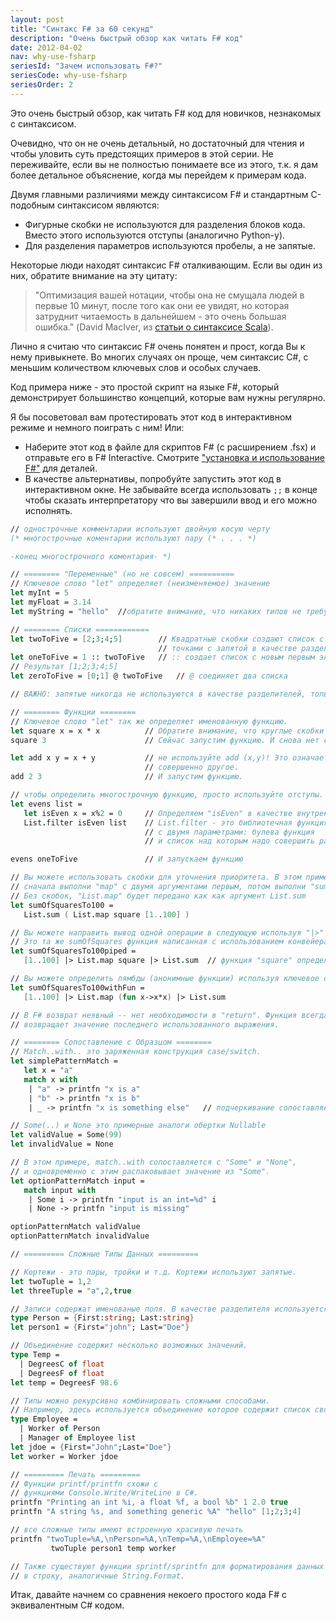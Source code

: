 ```yaml
---
layout: post
title: "Синтакс F# за 60 секунд"
description: "Очень быстрый обзор как читать F# код"
date: 2012-04-02
nav: why-use-fsharp
seriesId: "Зачем использовать F#?"
seriesCode: why-use-fsharp
seriesOrder: 2
---
```


Это очень быстрый обзор, как читать F# код для новичков, незнакомых с синтаксисом.

Очевидно, что он не очень детальный, но достаточный для чтения и чтобы уловить суть предстоящих примеров в этой серии. Не переживайте, если вы не полностью понимаете все из этого, т.к. я дам более детальное объяснение, когда мы перейдем к примерам кода.

Двумя главными различиями между синтаксисом F# и стандартным С-подобным синтаксисом являются:

* Фигурные скобки не используются для разделения блоков кода. Вместо этого используются отступы (аналогично Python-у).
* Для разделения параметров используются пробелы, а не запятые.

Некоторые люди находят синтаксис F# оталкивающим. Если вы один из них, обратите внимание на эту цитату:

> "Оптимизация вашей нотации, чтобы она не смущала людей в первые 10 минут, после того как они ее увидят, но которая затруднит читаемость в дальнейшем - это очень большая ошибка."
> (David MacIver, из [статьи о синтаксисе Scala](http://rickyclarkson.blogspot.co.uk/2008/01/in-defence-of-0l-in-scala.html)).

Лично я считаю что синтаксис F# очень понятен и прост, когда Вы к нему привыкнете. Во многих случаях он проще, чем синтаксис C#, с меньшим количеством ключевых слов и особых случаев.

Код примера ниже - это простой скрипт на языке F#, который демонстрирует большинство концепций, которые вам нужны регулярно.

Я бы посоветовал вам протестировать этот код в интерактивном режиме и немного поиграть с ним! Или:

* Наберите этот код в файле для скриптов F# (с расширением .fsx)
и отправьте его в F# Interactive. Смотрите ["установка и использование F#"](/installing-and-using/) для деталей.
* В качестве альтернативы, попробуйте запустить этот код в интерактивном окне. Не забывайте всегда использовать `;;` в конце чтобы сказать
интерпретатору что вы завершили ввод и его можно исполнять.


```fsharp
// однострочные комментарии используют двойную косую черту
(* многострочные коментарии используют пару (* . . . *)

-конец многострочного коментария- *)

// ======== "Переменные" (но не совсем) ==========
// Ключевое слово "let" определяет (неизменяемое) значение
let myInt = 5
let myFloat = 3.14
let myString = "hello"	//обратите внимание, что никаких типов не требуется

// ======== Списки ============
let twoToFive = [2;3;4;5]        // Квадратные скобки создают список с
                                 // точками с запятой в качестве разделителя.
let oneToFive = 1 :: twoToFive   // :: создает список с новым первым элементом
// Результат [1;2;3;4;5]
let zeroToFive = [0;1] @ twoToFive   // @ соединяет два списка 

// ВАЖНО: запятые никогда не используются в качестве разделителей, только точки с запятой!

// ======== Функции ========
// Ключевое слово "let" так же определяет именованную функцию.
let square x = x * x          // Обратите внимание, что круглые скобки не используются.
square 3                      // Сейчас запустим функцию. И снова нет скобок.

let add x y = x + y           // не используйте add (x,y)! Это означает
                              // совершенно другое.
add 2 3                       // И запустим функцию.

// чтобы определить многострочную функцию, просто используйте отступы. Точки с запятой не нужны.
let evens list =
   let isEven x = x%2 = 0     // Определяем "isEven" в качестве внутренней ("вложенной") функции
   List.filter isEven list    // List.filter - это библиотечная функция
                              // с двумя параметрами: булева функция
                              // и список над которым надо совершить работу

evens oneToFive               // И запускаем функцию

// Вы можете использовать скобки для уточнения приоритета. В этом примере,
// сначала выполни "map" с двумя аргументами первым, потом выполни "sum" над результатом.
// Без скобок, "List.map" будет передано как как аргумент List.sum
let sumOfSquaresTo100 =
   List.sum ( List.map square [1..100] )

// Вы можете направить вывод одной операции в следующую используя "|>"
// Это та же sumOfSquares функция написанная с использованием конвейера
let sumOfSquaresTo100piped =
   [1..100] |> List.map square |> List.sum  // функция "square" определена ранее

// Вы можете определить лямбды (анонимные функции) используя ключевое слово "fun"
let sumOfSquaresTo100withFun =
   [1..100] |> List.map (fun x->x*x) |> List.sum

// В F# возврат неявный -- нет необходимости в "return". Функция всегда
// возвращает значение последнего использованного выражения.

// ======== Сопоставление с Образцом ========
// Match..with.. это заряженная конструкция case/switch.
let simplePatternMatch =
   let x = "a"
   match x with
    | "a" -> printfn "x is a"
    | "b" -> printfn "x is b"
    | _ -> printfn "x is something else"   // подчеркивание сопоставляется с чем угодно

// Some(..) и None это примерные аналоги обертки Nullable
let validValue = Some(99)
let invalidValue = None

// В этом примере, match..with сопоставляется с "Some" и "None",
// и одновременно с этим распаковывает значение из "Some".
let optionPatternMatch input =
   match input with
    | Some i -> printfn "input is an int=%d" i
    | None -> printfn "input is missing"

optionPatternMatch validValue
optionPatternMatch invalidValue

// ========= Сложные Типы Данных =========

// Кортежи - это пары, тройки и т.д. Кортежи используют запятые.
let twoTuple = 1,2
let threeTuple = "a",2,true

// Записи содержат именованые поля. В качестве разделителя используется точка с запятой.
type Person = {First:string; Last:string}
let person1 = {First="john"; Last="Doe"}

// Объединение содержит несколько возможных значений.
type Temp =
  | DegreesC of float
  | DegreesF of float
let temp = DegreesF 98.6

// Типы можно рекурсивно комбинировать сложными способами.
// Например, здесь используется объединение которое содержит список своего же типа:
type Employee =
  | Worker of Person
  | Manager of Employee list
let jdoe = {First="John";Last="Doe"}
let worker = Worker jdoe

// ========= Печать =========
// Функции printf/printfn схожи с
// функциями Console.Write/WriteLine в C#.
printfn "Printing an int %i, a float %f, a bool %b" 1 2.0 true
printfn "A string %s, and something generic %A" "hello" [1;2;3;4]

// все сложные типы имеют встроенную красивую печать
printfn "twoTuple=%A,\nPerson=%A,\nTemp=%A,\nEmployee=%A"
         twoTuple person1 temp worker

// Также существуют функции sprintf/sprintfn для форматирования данных
// в строку, аналогичные String.Format.


```

Итак, давайте начнем со сравнения некоего простого кода F# с эквивалентным  C# кодом.

